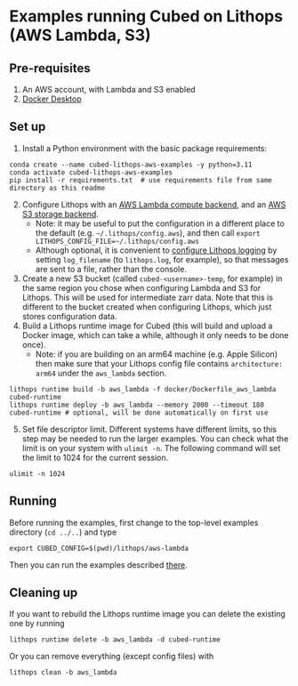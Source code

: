 # Examples running Cubed on Lithops (AWS Lambda, S3)

## Pre-requisites

1. An AWS account, with Lambda and S3 enabled
2. [Docker Desktop](https://docs.docker.com/get-docker/)

## Set up

1. Install a Python environment with the basic package requirements:

```shell
conda create --name cubed-lithops-aws-examples -y python=3.11
conda activate cubed-lithops-aws-examples
pip install -r requirements.txt  # use requirements file from same directory as this readme
```

2. Configure Lithops with an [AWS Lambda compute backend](https://lithops-cloud.github.io/docs/source/compute_config/aws_lambda.html), and an [AWS S3 storage backend](https://lithops-cloud.github.io/docs/source/storage_config/aws_s3.html).
   - Note: it may be useful to put the configuration in a different place to the default (e.g. `~/.lithops/config.aws`), and then call `export LITHOPS_CONFIG_FILE=~/.lithops/config.aws`
   - Although optional, it is convenient to [configure Lithops logging](https://lithops-cloud.github.io/docs/source/configuration.html) by setting `log_filename` (to `lithops.log`, for example), so that messages are sent to a file, rather than the console.
3. Create a new S3 bucket (called `cubed-<username>-temp`, for example) in the same region you chose when configuring Lambda and S3 for Lithops. This will be used for intermediate zarr data. Note that this is different to the bucket created when configuring Lithops, which just stores configuration data.
4. Build a Lithops runtime image for Cubed (this will build and upload a Docker image, which can take a while, although it only needs to be done once).
   - Note: if you are building on an arm64 machine (e.g. Apple Silicon) then make sure that your Lithops config file contains `architecture: arm64` under the `aws_lambda` section.

```shell
lithops runtime build -b aws_lambda -f docker/Dockerfile_aws_lambda cubed-runtime
lithops runtime deploy -b aws_lambda --memory 2000 --timeout 180 cubed-runtime # optional, will be done automatically on first use
```

5. Set file descriptor limit. Different systems have different limits, so this step may be needed to run the larger examples. You can check what the limit is on your system with `ulimit -n`. The following command will set the limit to 1024 for the current session.

```shell
ulimit -n 1024
```

## Running

Before running the examples, first change to the top-level examples directory (`cd ../..`) and type

```shell
export CUBED_CONFIG=$(pwd)/lithops/aws-lambda
```

Then you can run the examples described [there](../../README.md).

## Cleaning up

If you want to rebuild the Lithops runtime image you can delete the existing one by running

```shell
lithops runtime delete -b aws_lambda -d cubed-runtime
```

Or you can remove everything (except config files) with

```shell
lithops clean -b aws_lambda
```
